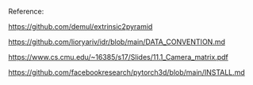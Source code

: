 Reference:

https://github.com/demul/extrinsic2pyramid

https://github.com/lioryariv/idr/blob/main/DATA_CONVENTION.md

https://www.cs.cmu.edu/~16385/s17/Slides/11.1_Camera_matrix.pdf

https://github.com/facebookresearch/pytorch3d/blob/main/INSTALL.md